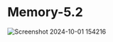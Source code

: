 # Memory-5.2
![Screenshot 2024-10-01 154216](https://github.com/user-attachments/assets/72fb952d-73be-4db1-9df1-6d0c18d9b888)

